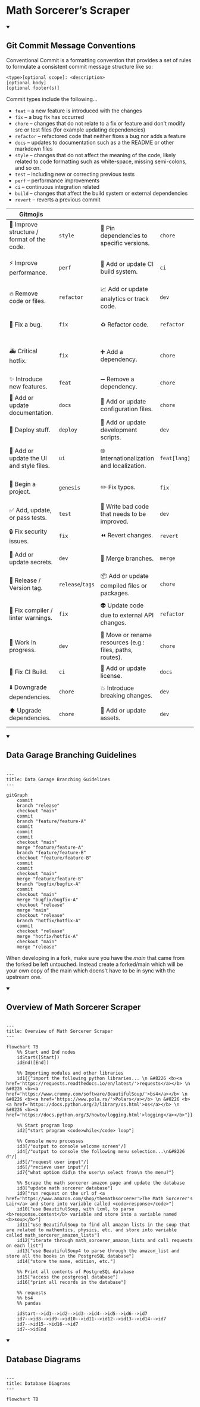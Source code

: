# Math Sorcerer’s Scraper

<details open>
  <summary><h2>Git Commit Message Conventions</h2></summary>

Conventional Commit is a formatting convention that provides a set of rules to formulate a consistent commit message structure like so:

```
<type>[optional scope]: <description>
[optional body]
[optional footer(s)]
```

Commit types include the following...
- `feat` – a new feature is introduced with the changes
- `fix` – a bug fix has occurred
- `chore` – changes that do not relate to a fix or feature and don't modify src or test files (for example updating dependencies)
- `refactor` – refactored code that neither fixes a bug nor adds a feature
- `docs` – updates to documentation such as a the README or other markdown files
- `style` – changes that do not affect the meaning of the code, likely related to code formatting such as white-space, missing semi-colons, and so on.
- `test` – including new or correcting previous tests
- `perf` – performance improvements
- `ci` – continuous integration related
- `build` – changes that affect the build system or external dependencies
- `revert` – reverts a previous commit
  
| Gitmojis                                  |            |                                                          |              |                                          |          |                                                                 |            |
|-------------------------------------------|------------|----------------------------------------------------------|--------------|------------------------------------------|----------|-----------------------------------------------------------------|------------|
| 🎨 Improve structure / format of the code. | `style`    | 📌 Pin dependencies to specific versions.                 | `chore`      | ♿ Improve accessibility.                 | `feat`   | 🚩 Add, update, or remove feature flags.                         | `docs`     |
| ⚡ Improve performance.                    | `perf`     | 👷 Add or update CI build system.                         | `ci`         | 💡 Add or update comments in source code. | `docs`   | 🥅 Catch errors.                                                 | `fix`      |
| 🔥 Remove code or files.                   | `refactor` | 📈 Add or update analytics or track code.                 | `dev`        | 🍻 Write code drunkenly.                  | `drunk`  | 💫 Add or update animations and transitions.                     | `dev`      |
| 🐛 Fix a bug.                              | `fix`      | ♻️ Refactor code.                                         | `refactor`   | 💬 Add or update text and literals.       | `dev`    | 🗑️ Deprecate code that needs to be cleaned up.                   | `refactor` |
| 🚑 Critical hotfix.                        | `fix`      | ➕ Add a dependency.                                      | `chore`      | 🗃️ Perform database related changes.      | `dev`    | 🛂 Work on code related to authorization, roles and permissions. | `dev`      |
| ✨ Introduce new features.                 | `feat`     | ➖ Remove a dependency.                                   | `chore`      | 🔊 Add or update logs.                    | `docs`   | 🩹 Simple fix for a non-critical issue.                          | `fix`      |
| 📝 Add or update documentation.            | `docs`     | 🔧 Add or update configuration files.                     | `chore`      | 🔇 Remove logs.                           | `docs`   | 🧐 Data exploration/inspection.                                  | `dev`      |
| 🚀 Deploy stuff.                           | `deploy`   | 🔨 Add or update development scripts.                     | `dev`        | 👥 Add or update contributor(s).          | `docs`   | ⚰️ Remove dead code.                                             | `refactor` |
| 💄 Add or update the UI and style files.   | `ui`       | 🌐 Internationalization and localization.                 | `feat[lang]` | 🚸 Improve user experience / usability.   | `dev`    | 🧪 Add a failing test.                                           | `test`     |
| 🎉 Begin a project.                        | `genesis`  | ✏️ Fix typos.                                             | `fix`        | 🏗️ Make architectural changes.            | `chore`  | 👔 Add or update business logic.                                 | `dev`      |
| ✅ Add, update, or pass tests.             | `test`     | 💩 Write bad code that needs to be improved.              | `dev`        | 📱 Work on responsive design.             | `dev`    | 🩺 Add or update healthcheck.                                    | `dev`      |
| 🔒 Fix security issues.                    | `fix`      | ⏪ Revert changes.                                        | `revert`     | 🤡 Mock things.                           | `dev`    | 🧱 Infrastructure related changes.                               | `chore`    |
| 🔐 Add or update secrets.                  | `dev`      | 🔀 Merge branches.                                        | `merge`      | 🥚 Add or update an easter egg.           | `easter` | 🧑‍💻 Improve developer experience.                                | `dev`      |
| 🔖 Release / Version tag.                 | `release`/`tags`  | 📦 Add or update compiled files or packages.              | `chore`      | 🙈 Add or update a .gitignore file.       | `chore`  | 💸 Add sponsorships or money related infrastructure.             | `feat`     |
| 🚨 Fix compiler / linter warnings.         | `fix`      | 👽 Update code due to external API changes.               | `refactor`   | 📸 Add or update snapshots.               | `dev`    | 🧵 Add or update code related to multithreading or concurrency.  | `dev`      |
| 🚧 Work in progress.                       | `dev`      | 🚚 Move or rename resources (e.g.: files, paths, routes). | `chore`      | ⚗️ Perform experiments.                   | `dev`    | 🦺 Add or update code related to validation.                     | `dev`      |
| 💚 Fix CI Build.                           | `ci`       | 📄 Add or update license.                                 | `docs`       | 🔍 Improve SEO.                           | `perf`   |                                                                 |            |
| ⬇️ Downgrade dependencies.                 | `chore`    | 💥 Introduce breaking changes.                            | `dev`        | 🏷️ Add or update types.                   | `dev`    |                                                                 |            |
| ⬆️ Upgrade dependencies.                   | `chore`    | 🍱 Add or update assets.                                  | `dev`        | 🌱 Add or update seed files.              | `chore`  |                                                                 |            |
  
</details>


<details open>
  <summary><h2>Data Garage Branching Guidelines</h2></summary>

```mermaid

---
title: Data Garage Branching Guidelines
---
  
gitGraph
    commit
    branch "release"
    checkout "main"
    commit
    branch "feature/feature-A"
    commit
    commit
    commit
    checkout "main"
    merge "feature/feature-A"
    branch "feature/feature-B"
    checkout "feature/feature-B"
    commit
    commit
    checkout "main"
    merge "feature/feature-B"
    branch "bugfix/bugfix-A"
    commit
    checkout "main"
    merge "bugfix/bugfix-A"
    checkout "release"
    merge "main"
    checkout "release"
    branch "hotfix/hotfix-A"
    commit
    checkout "release"
    merge "hotfix/hotfix-A"
    checkout "main"
    merge "release"

```

When developing in a fork, make sure you have the _main_ that came from the forked be left untouched. Instead create a forked/main which will be your own copy of the main which doens't have to be in sync with the upstream one.

</details>


<details open>
  <summary><h2>Overview of Math Sorcerer Scraper</h2></summary>

```mermaid

---
title: Overview of Math Sorcerer Scraper
---

flowchart TB
    %% Start and End nodes
    idStart([Start])
    idEnd([End])

    %% Importing modules and other libraries
    id1{{"import the following python libraries... \n &#8226 <b><a href='https://requests.readthedocs.io/en/latest/'>requests</a></b> \n &#8226 <b><a href='https://www.crummy.com/software/BeautifulSoup/'>bs4</a></b> \n &#8226 <b><a href='https://www.pola.rs/'>Polars</a></b> \n &#8226 <b><a href='https://docs.python.org/3/library/os.html'>os</a></b> \n &#8226 <b><a href='https://docs.python.org/3/howto/logging.html'>logging</a></b>"}}

    %% Start program loop
    id2["start program <code>while</code> loop"]

    %% Console menu processes
    id3[/"output to console welcome screen"/]
    id4[/"output to console the following menu selection...\n&#8226 d"/]
    id5[/"request user input"/]
    id6[/"recieve user input"/]
    id7{"what option did\n the user\n select from\n the menu?"}

    %% Scrape the math sorcerer amazon page and update the database
    id8["update math sorcerer database"]
    id9["run request on the url of <a href='https://www.amazon.com/shop/themathsorcerer'>The Math Sorcerer's Lair</a> and store into variable called <code>response</code>"]
    id10["use BeautifulSoup, with lxml, to parse <b>response.content</b> variable and store into a variable named <b>soup</b>"]
    id11["use BeautifulSoup to find all amazon lists in the soup that are related to mathemtics, physics, etc. and store into variable called math_sorcerer_amazon_lists"]
    id12["iterate through math_sorcerer_amazon_lists and call requests on each list"]
    id13["use BeautifulSoup4 to parse through the amazon_list and store all the books in the PostgreSQL database"]
    id14["store the name, edition, etc."]

    %% Print all contents of PostgreSQL database
    id15["access the postgresql database"]
    id16["print all records in the database"]

    %% requests
    %% bs4
    %% pandas

    idStart-->id1-->id2-->id3-->id4-->id5-->id6-->id7
    id7-->id8-->id9-->id10-->id11-->id12-->id13-->id14-->id7
    id7-->id15-->id16-->id7
    id7-->idEnd
```
</details>


<details open>
  <summary><h2>Database Diagrams</h2></summary>

```mermaid

---
title: Database Diagrams
---

flowchart TB

```
</details>

